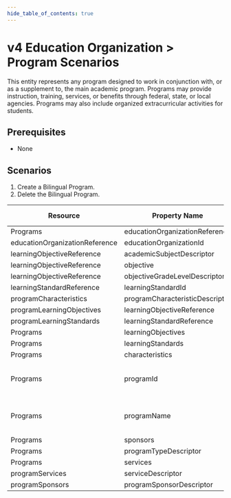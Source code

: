 ```yaml
---
hide_table_of_contents: true
---
```


# v4 Education Organization > Program Scenarios

This entity represents any program designed to work in conjunction with, or as a
supplement to, the main academic program. Programs may provide instruction,
training, services, or benefits through federal, state, or local agencies.
Programs may also include organized extracurricular activities for students.

## Prerequisites

* None

## Scenarios

1. Create a Bilingual Program.
2. Delete the Bilingual Program.

| Resource                       | Property Name                  | Is Collection | Data Type                      | Required | Scenario 1: POST                    |
| ------------------------------ | ------------------------------ | ------------- | ------------------------------ | -------- | ----------------------------------- |
| Programs                       | educationOrganizationReference | FALSE         | educationOrganizationReference | REQUIRED |                                     |
| educationOrganizationReference | educationOrganizationId        | FALSE         | int                            | REQUIRED | 255901                              |
| learningObjectiveReference      | academicSubjectDescriptor      | FALSE         | academicSubjectDescriptor      | OPTIONAL |                                     |
| learningObjectiveReference      | objective                      | FALSE         | string                         | OPTIONAL |                                     |
| learningObjectiveReference      | objectiveGradeLevelDescriptor  | FALSE         | objectiveGradeLevelDescriptor  | OPTIONAL |                                     |
| learningStandardReference       | learningStandardId             | FALSE         | string                         | OPTIONAL |                                     |
| programCharacteristics           | programCharacteristicDescriptor | FALSE         | programCharacteristicDescriptor | OPTIONAL |                                     |
| programLearningObjectives        | learningObjectiveReference      | FALSE         | learningObjectiveReference      | OPTIONAL |                                     |
| programLearningStandards         | learningStandardReference       | FALSE         | learningStandardReference       | OPTIONAL |                                     |
| Programs                       | learningObjectives             | TRUE          | programLearningObjective[]     | OPTIONAL |                                     |
| Programs                       | learningStandards              | TRUE          | programLearningStandard[]      | OPTIONAL |                                     |
| Programs                       | characteristics                | TRUE          | programCharacteristic[]        | OPTIONAL |                                     |
| Programs                       | programId                      | FALSE         | string                         | REQUIRED | ["101" if possible \| system value] |
| Programs                       | programName                    | FALSE         | string                         | REQUIRED | Grand Bend Bilingual 101            |
| Programs                       | sponsors                       | TRUE          | sponsors{}                    | OPTIONAL |                                     |
| Programs                       | programTypeDescriptor          | FALSE         | programTypeDescriptor          | REQUIRED | Bilingual                           |
| Programs                       | services                       | TRUE          | programService[]              | OPTIONAL |                                     |
| programServices                | serviceDescriptor              | FALSE         | serviceDescriptor              | OPTIONAL |                                     |
| programSponsors                | programSponsorDescriptor        | FALSE         | programSponsorDescriptor        | OPTIONAL |                                     |
